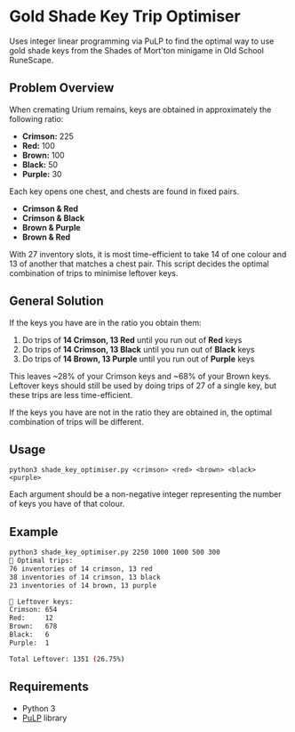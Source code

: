 # Gold Shade Key Trip Optimiser

Uses integer linear programming via PuLP to find the optimal way to use gold shade keys from the Shades of Mort'ton minigame in Old School RuneScape.

## Problem Overview

When cremating Urium remains, keys are obtained in approximately the following ratio:
- **Crimson:** 225
- **Red:** 100
- **Brown:** 100
- **Black:** 50
- **Purple:** 30

Each key opens one chest, and chests are found in fixed pairs.
- **Crimson & Red**
- **Crimson & Black**
- **Brown & Purple**
- **Brown & Red**

With 27 inventory slots, it is most time-efficient to take 14 of one colour and 13 of another that matches a chest pair. This script decides the optimal combination of trips to minimise leftover keys.

## General Solution

If the keys you have are in the ratio you obtain them:
1. Do trips of **14 Crimson, 13 Red** until you run out of **Red** keys
2. Do trips of **14 Crimson, 13 Black** until you run out of **Black** keys
3. Do trips of **14 Brown, 13 Purple** until you run out of **Purple** keys

This leaves ~28% of your Crimson keys and ~68% of your Brown keys. Leftover keys should still be used by doing trips of 27 of a single key, but these trips are less time-efficient.

If the keys you have are not in the ratio they are obtained in, the optimal combination of trips will be different.

## Usage
```
python3 shade_key_optimiser.py <crimson> <red> <brown> <black> <purple>
```
Each argument should be a non-negative integer representing the number of keys you have of that colour.

## Example
```bash
python3 shade_key_optimiser.py 2250 1000 1000 500 300
🔑 Optimal trips:
76 inventories of 14 crimson, 13 red
38 inventories of 14 crimson, 13 black
23 inventories of 14 brown, 13 purple

🔑 Leftover keys:
Crimson: 654
Red:     12
Brown:   678
Black:   6
Purple:  1

Total Leftover: 1351 (26.75%)
```

## Requirements

- Python 3
- [PuLP](https://pypi.org/project/PuLP/) library